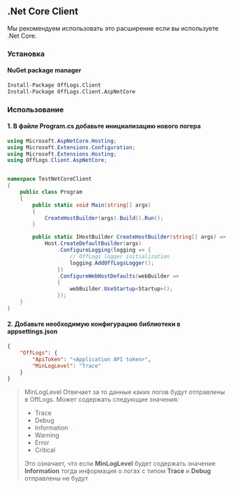 ﻿## .Net Core Client

Мы рекомендуем использовать это расширение если вы используете .Net Core.

### Установка

#### NuGet package manager
```bash
Install-Package OffLogs.Client
Install-Package OffLogs.Client.AspNetCore
```

### Использование

#### 1. В файле Program.cs добавьте инициализацию нового логера

```c#
using Microsoft.AspNetCore.Hosting;
using Microsoft.Extensions.Configuration;
using Microsoft.Extensions.Hosting;
using OffLogs.Client.AspNetCore;


namespace TestNetCoreClient
{
    public class Program
    {
        public static void Main(string[] args)
        {
            CreateHostBuilder(args).Build().Run();
        }

        public static IHostBuilder CreateHostBuilder(string[] args) =>
            Host.CreateDefaultBuilder(args)
                .ConfigureLogging(logging => {
                    // OffLogs logger initialization
                    logging.AddOffLogsLogger();
                })
                .ConfigureWebHostDefaults(webBuilder =>
                {
                    webBuilder.UseStartup<Startup>();
                });
    }
}
```


#### 2. Добавьте необходимую конфигурацию библиотеки в appsettings.json

```json
{
    "OffLogs": {
        "ApiToken": "<Application API token>",
        "MinLogLevel": "Trace"
    }
}
```

> MinLogLevel 
> Отвечает за то данные каких логов будут отправлены в OffLogs.
> Может содержать следующие значения:
> 
> - Trace
> - Debug
> - Information
> - Warning
> - Error
> - Critical
> 
> Это означает, что если **MinLogLevel** будет содержать значение **Information** тогда информация
> о логах с типом **Trace** и **Debug** отправлены не будут
